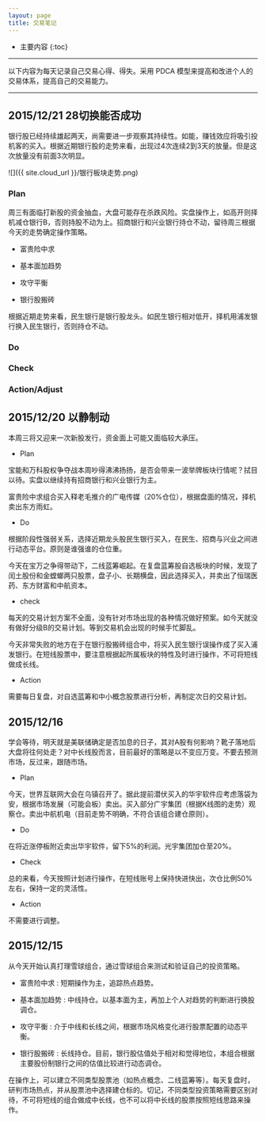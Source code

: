 ```yaml
---
layout: page
title: 交易笔记
---
```


* 主要内容
{:toc}

---

以下内容为每天记录自己交易心得、得失。采用 PDCA 模型来提高和改进个人的交易体系，提高自己的交易能力。

---

## 2015/12/21 28切换能否成功

银行股已经持续雄起两天，尚需要进一步观察其持续性。如能，赚钱效应将吸引投机客的买入。根据近期银行股的走势来看，出现过4次连续2到3天的放量。但是这次放量没有前面3次明显。

![]({{ site.cloud_url }}/银行板块走势.png)


### Plan

周三有面临打新股的资金抽血，大盘可能存在杀跌风险。实盘操作上，如高开则择机减仓银行B，否则持股不动为上。招商银行和兴业银行持仓不动，留待周三根据今天的走势确定操作策略。

* 富贵险中求

* 基本面加趋势

* 攻守平衡

* 银行股搬砖

根据近期走势来看，民生银行是银行股龙头。如民生银行相对低开，择机用浦发银行换入民生银行，否则持仓不动。

### Do

### Check

### Action/Adjust


## 2015/12/20 以静制动

本周三将又迎来一次新股发行，资金面上可能又面临较大承压。

* Plan

宝能和万科股权争夺战本周吵得沸沸扬扬，是否会带来一波举牌板块行情呢？拭目以待。实盘以继续持有招商银行和兴业银行为主。

富贵险中求组合买入释老毛推介的广电传媒（20%仓位），根据盘面的情况，择机卖出东方雨虹。

* Do

根据阶段性强弱关系，选择近期龙头股民生银行买入，在民生、招商与兴业之间进行动态平台。原则是谁强谁的仓位重。

今天在宝万之争得带动下，二线蓝筹崛起。在复盘蓝筹股自选板块的时候，发现了闰土股份和金螳螂两只股票，盘子小、长期横盘，因此选择买入，并卖出了恒瑞医药、东方财富和中航资本。

* check

每天的交易计划方案不全面，没有针对市场出现的各种情况做好预案。如今天就没有做好分级B的交易计划。等到交易机会出现的时候手忙脚乱。

今天非常失败的地方在于在银行股搬砖组合中，将买入民生银行误操作成了买入浦发银行。在短线股票中，要注意根据起所属板块的特性及时进行操作，不可将短线做成长线。

* Action

需要每日复盘，对自选蓝筹和中小概念股票进行分析，再制定次日的交易计划。

## 2015/12/16 

学会等待，明天就是美联储确定是否加息的日子，其对A股有何影响？靴子落地后大盘将往何处走？对中长线股而言，目前最好的策略是以不变应万变。不要去预测市场，反过来，跟随市场。

* Plan

今天，世界互联网大会在乌镇召开了。据此提前潜伏买入的华宇软件应考虑落袋为安，根据市场发展（可能会板）卖出。买入部分广宇集团（根据K线图的走势）观察仓。卖出中航机电（目前走势不明确，不符合该组合建仓原则）。

* Do

在将近涨停板附近卖出华宇软件，留下5%的利润。光宇集团加仓至20%。

* Check

总的来看，今天按照计划进行操作，在短线账号上保持快进快出，次仓比例50%左右，保持一定的灵活性。

* Action

不需要进行调整。

## 2015/12/15

从今天开始认真打理雪球组合，通过雪球组合来测试和验证自己的投资策略。

* 富贵险中求
: 短期操作为主，追踪热点趋势。

* 基本面加趋势
: 中线持仓。以基本面为主，再加上个人对趋势的判断进行换股调仓。

* 攻守平衡
: 介于中线和长线之间，根据市场风格变化进行股票配置的动态平衡。

* 银行股搬砖
: 长线持仓。目前，银行股估值处于相对和觉得地位，本组合根据主要股份制银行之间的估值比较进行动态调仓。

在操作上，可以建立不同类型股票池（如热点概念、二线蓝筹等）。每天复盘时，研判市场热点，并从股票池中选择建仓标的。切记，不同类型投资策略需要区别对待，不可将短线的组合做成中长线，也不可以将中长线的股票按照短线思路来操作。

